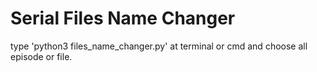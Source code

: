 # Serial Files Name Changer
type 'python3 files_name_changer.py' at terminal or cmd and choose all episode or file.
